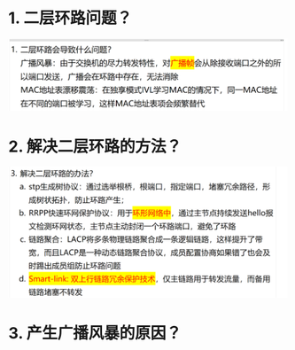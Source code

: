 # 1. 二层环路问题？

![alt text](images/面试题---环路/image.png)

# 2. 解决二层环路的方法？

![alt text](images/面试题---环路/image-1.png)

# 3. 产生广播风暴的原因？
